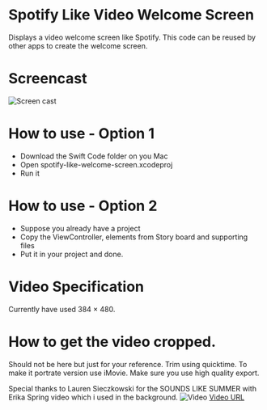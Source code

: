# Spotify Like Video Welcome Screen
Displays a video welcome screen like Spotify. This code can be reused by other apps to create the welcome screen.

# Screencast
![Screen cast](http://giant.gfycat.com/HastyShadyGrouse.gif)

# How to use - Option 1
* Download the Swift Code folder on you Mac
* Open spotify-like-welcome-screen.xcodeproj 
* Run it

# How to use - Option 2
* Suppose you already have a project
* Copy the ViewController, elements from Story board and supporting files
* Put it in your project and done.

# Video Specification
Currently have used 384 × 480.

# How to get the video cropped.
Should not be here but just for your reference.
Trim using quicktime. To make it portrate version use iMovie. Make sure you use high quality export.

Special thanks to Lauren Sieczkowski for the SOUNDS LIKE SUMMER with Erika Spring video which i used in the background.
![Video](http://i.imgur.com/oCinvFO.png)
[Video URL](https://vimeo.com/131502939)
